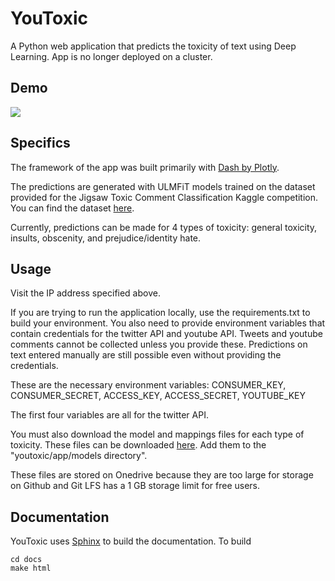 # YouToxic
A Python web application that predicts the toxicity of text using Deep Learning.
App is no longer deployed on a cluster.

## Demo
![](https://drive.google.com/file/d/1jFQbD7Z7vWACuyPVuCjhzhv1HNqyOggG/view?usp=sharing)

## Specifics
The framework of the app was built primarily with [Dash by Plotly](https://dash.plot.ly).

The predictions are generated with ULMFiT models trained on the dataset provided for the
Jigsaw Toxic Comment Classification Kaggle competition.
You can find the dataset [here](https://www.kaggle.com/c/jigsaw-toxic-comment-classification-challenge/data).

Currently, predictions can be made for 4 types of toxicity:
general toxicity, insults, obscenity, and prejudice/identity hate.

## Usage
Visit the IP address specified above.

If you are trying to run the application locally, use the requirements.txt to build your environment. You also need to provide environment variables that contain credentials for the twitter API  and youtube API. Tweets and youtube comments cannot be collected unless you provide these. Predictions on text entered manually are still possible even without providing the credentials.

These are the necessary environment variables:
CONSUMER_KEY, CONSUMER_SECRET, ACCESS_KEY, ACCESS_SECRET, YOUTUBE_KEY

The first four variables are all for the twitter API. 

You must also download the model and mappings files for each type of toxicity. These files can be downloaded [here](https://1drv.ms/u/s!AuFyq5aZW3rygd5DDrSeTjOea36u9A?e=vaU9Ps). Add them to the "youtoxic/app/models directory".

These files are stored on Onedrive because they are too large for storage on Github and Git LFS has a 1 GB storage limit for free users.

## Documentation
YouToxic uses [Sphinx](http://www.sphinx-doc.org/en/master/) to build the documentation.
To build
```
cd docs
make html
```
